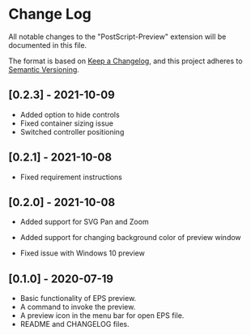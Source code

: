 # Change Log

All notable changes to the "PostScript-Preview" extension will be documented in this file.

The format is based on [Keep a Changelog](https://keepachangelog.com/en/1.0.0/),
and this project adheres to [Semantic Versioning](https://semver.org/spec/v2.0.0.html).



## [0.2.3] - 2021-10-09

- Added option to hide controls
- Fixed container sizing issue
- Switched controller positioning



## [0.2.1] - 2021-10-08

- Fixed requirement instructions

  

## [0.2.0] - 2021-10-08

- Added support for SVG Pan and Zoom
- Added support for changing background color of preview window

- Fixed issue with Windows 10 preview

  

## [0.1.0] - 2020-07-19

- Basic functionality of EPS preview.
- A command to invoke the preview.
- A preview icon in the menu bar for open EPS file.
- README and CHANGELOG files.
